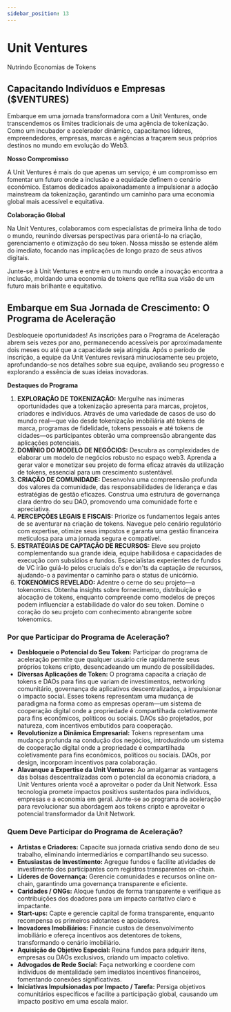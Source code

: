 ```yaml
---
sidebar_position: 13
---
```


# Unit Ventures

Nutrindo Economias de Tokens

## Capacitando Indivíduos e Empresas ($VENTURES)

Embarque em uma jornada transformadora com a Unit Ventures, onde transcendemos os limites tradicionais de uma agência de tokenização. Como um incubador e acelerador dinâmico, capacitamos líderes, empreendedores, empresas, marcas e agências a traçarem seus próprios destinos no mundo em evolução do Web3.

**Nosso Compromisso**

A Unit Ventures é mais do que apenas um serviço; é um compromisso em fomentar um futuro onde a inclusão e a equidade definem o cenário econômico. Estamos dedicados apaixonadamente a impulsionar a adoção mainstream da tokenização, garantindo um caminho para uma economia global mais acessível e equitativa.

**Colaboração Global**

Na Unit Ventures, colaboramos com especialistas de primeira linha de todo o mundo, reunindo diversas perspectivas para orientá-lo na criação, gerenciamento e otimização do seu token. Nossa missão se estende além do imediato, focando nas implicações de longo prazo de seus ativos digitais.

Junte-se à Unit Ventures e entre em um mundo onde a inovação encontra a inclusão, moldando uma economia de tokens que reflita sua visão de um futuro mais brilhante e equitativo.

## Embarque em Sua Jornada de Crescimento: O Programa de Aceleração

Desbloqueie oportunidades! As inscrições para o Programa de Aceleração abrem seis vezes por ano, permanecendo acessíveis por aproximadamente dois meses ou até que a capacidade seja atingida. Após o período de inscrição, a equipe da Unit Ventures revisará minuciosamente seu projeto, aprofundando-se nos detalhes sobre sua equipe, avaliando seu progresso e explorando a essência de suas ideias inovadoras.

**Destaques do Programa**

1. **EXPLORAÇÃO DE TOKENIZAÇÃO:** Mergulhe nas inúmeras oportunidades que a tokenização apresenta para marcas, projetos, criadores e indivíduos. Através de uma variedade de casos de uso do mundo real—que vão desde tokenização imobiliária até tokens de marca, programas de fidelidade, tokens pessoais e até tokens de cidades—os participantes obterão uma compreensão abrangente das aplicações potenciais.
2. **DOMÍNIO DO MODELO DE NEGÓCIOS:** Descubra as complexidades de elaborar um modelo de negócios robusto no espaço web3. Aprenda a gerar valor e monetizar seu projeto de forma eficaz através da utilização de tokens, essencial para um crescimento sustentável.
3. **CRIAÇÃO DE COMUNIDADE:** Desenvolva uma compreensão profunda dos valores da comunidade, das responsabilidades de liderança e das estratégias de gestão eficazes. Construa uma estrutura de governança clara dentro do seu DAO, promovendo uma comunidade forte e apreciativa.
4. **PERCEPÇÕES LEGAIS E FISCAIS:** Priorize os fundamentos legais antes de se aventurar na criação de tokens. Navegue pelo cenário regulatório com expertise, otimize seus impostos e garanta uma gestão financeira meticulosa para uma jornada segura e compatível.
5. **ESTRATÉGIAS DE CAPTAÇÃO DE RECURSOS:** Eleve seu projeto complementando sua grande ideia, equipe habilidosa e capacidades de execução com subsídios e fundos. Especialistas experientes de fundos de VC irão guiá-lo pelos cruciais do's e don'ts da captação de recursos, ajudando-o a pavimentar o caminho para o status de unicórnio.
6. **TOKENOMICS REVELADO:** Adentre o cerne do seu projeto—a tokenomics. Obtenha insights sobre fornecimento, distribuição e alocação de tokens, enquanto compreende como modelos de preços podem influenciar a estabilidade do valor do seu token. Domine o coração do seu projeto com conhecimento abrangente sobre tokenomics.

### Por que Participar do Programa de Aceleração?

- **Desbloqueie o Potencial do Seu Token:** Participar do programa de aceleração permite que qualquer usuário crie rapidamente seus próprios tokens cripto, desencadeando um mundo de possibilidades.
- **Diversas Aplicações de Token:** O programa capacita a criação de tokens e DAOs para fins que variam de investimentos, networking comunitário, governança de aplicativos descentralizados, a impulsionar o impacto social. Esses tokens representam uma mudança de paradigma na forma como as empresas operam—um sistema de cooperação digital onde a propriedade é compartilhada coletivamente para fins econômicos, políticos ou sociais. DAOs são projetados, por natureza, com incentivos embutidos para cooperação.
- **Revolutionize a Dinâmica Empresarial:** Tokens representam uma mudança profunda na condução dos negócios, introduzindo um sistema de cooperação digital onde a propriedade é compartilhada coletivamente para fins econômicos, políticos ou sociais. DAOs, por design, incorporam incentivos para colaboração.
- **Alavanque a Expertise da Unit Ventures:** Ao amalgamar as vantagens das bolsas descentralizadas com o potencial da economia criadora, a Unit Ventures orienta você a aproveitar o poder da Unit Network. Essa tecnologia promete impactos positivos sustentados para indivíduos, empresas e a economia em geral. Junte-se ao programa de aceleração para revolucionar sua abordagem aos tokens cripto e aproveitar o potencial transformador da Unit Network.

### Quem Deve Participar do Programa de Aceleração?

- **Artistas e Criadores:** Capacite sua jornada criativa sendo dono de seu trabalho, eliminando intermediários e compartilhando seu sucesso.
- **Entusiastas de Investimento:** Agregue fundos e facilite atividades de investimento dos participantes com registros transparentes on-chain.
- **Líderes de Governança:** Gerencie comunidades e recursos online on-chain, garantindo uma governança transparente e eficiente.
- **Caridades / ONGs:** Aloque fundos de forma transparente e verifique as contribuições dos doadores para um impacto caritativo claro e impactante.
- **Start-ups:** Capte e gerencie capital de forma transparente, enquanto recompensa os primeiros adotantes e apoiadores.
- **Inovadores Imobiliários:** Financie custos de desenvolvimento imobiliário e ofereça incentivos aos detentores de tokens, transformando o cenário imobiliário.
- **Aquisição de Objetivo Especial:** Reúna fundos para adquirir itens, empresas ou DAOs exclusivos, criando um impacto coletivo.
- **Advogados de Rede Social:** Faça networking e coordene com indivíduos de mentalidade sem imediatos incentivos financeiros, fomentando conexões significativas.
- **Iniciativas Impulsionadas por Impacto / Tarefa:** Persiga objetivos comunitários específicos e facilite a participação global, causando um impacto positivo em uma escala maior.
